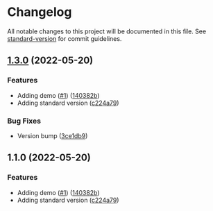 # Changelog

All notable changes to this project will be documented in this file. See [standard-version](https://github.com/conventional-changelog/standard-version) for commit guidelines.

## [1.3.0](https://github.com/christopher-caldwell/mui-inline-suggest/compare/v1.0.4...v1.3.0) (2022-05-20)


### Features

* Adding demo ([#1](https://github.com/christopher-caldwell/mui-inline-suggest/issues/1)) ([140382b](https://github.com/christopher-caldwell/mui-inline-suggest/commit/140382ba0bbf0d450c0313e81b059cde8521ad6b))
* Adding standard version ([c224a79](https://github.com/christopher-caldwell/mui-inline-suggest/commit/c224a799bb91d7b9b162272de25ecf64dda6a159))


### Bug Fixes

* Version bump ([3ce1db9](https://github.com/christopher-caldwell/mui-inline-suggest/commit/3ce1db93f199bfbb75955c44fc6cf8ca1056cc8d))

## 1.1.0 (2022-05-20)


### Features

* Adding demo ([#1](https://github.com/christopher-caldwell/mui-inline-suggest/issues/1)) ([140382b](https://github.com/christopher-caldwell/mui-inline-suggest/commit/140382ba0bbf0d450c0313e81b059cde8521ad6b))
* Adding standard version ([c224a79](https://github.com/christopher-caldwell/mui-inline-suggest/commit/c224a799bb91d7b9b162272de25ecf64dda6a159))

